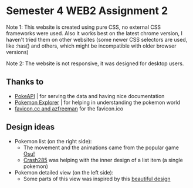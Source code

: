 # Semester 4 WEB2 Assignment 2

Note 1: This website is created using pure CSS, no external CSS frameworks were used. Also it works best on the latest chrome
version, I haven't tried them on other websites (some newer CSS selectors are used, like :has() and others, which might
be incompatible with older browser versions)

Note 2: The website is not responsive, it was designed for desktop users.

## Thanks to
- <a href="https://pokeapi.co/">PokeAPI</a> | for serving the data and having nice documentation
- <a href="https://perthirtysix.com/tool/pokemon-explorer">Pokemon Explorer</a> | for helping in understanding the pokemon world
- <a href="https://www.favicon.cc/?action=icon&file_id=835064">favicon.cc and azfreeman</a> for the favicon.ico 

## Design ideas
- Pokemon list (on the right side): 
  - The movement and the animations came from the popular game <a href="https://osu.ppy.sh/home">Osu!</a>
  - <a href="https://github.com/CrASH285">Crash285</a> was helping with the inner design of a list item (a single pokemon) 
- Pokemon detailed view (on the left side):
  - Some parts of this view was inspired by this <a href="https://dribbble.com/shots/6540871-Pokedex-App">beautiful design</a>